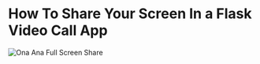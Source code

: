 # How To Share Your Screen In a Flask Video Call App

![Ona Ana Full Screen Share](/images/video_app/full_screen.gif)